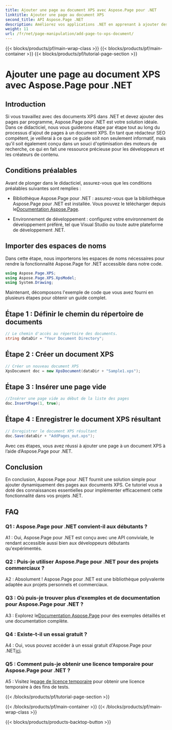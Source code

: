 ```yaml
---
title: Ajouter une page au document XPS avec Aspose.Page pour .NET
linktitle: Ajouter une page au document XPS
second_title: API Aspose.Page .NET
description: Améliorez vos applications .NET en apprenant à ajouter des pages aux documents XPS avec Aspose.Page pour .NET. Suivez notre guide étape par étape pour une intégration transparente.
weight: 11
url: /fr/net/page-manipulation/add-page-to-xps-document/
---
```


{{< blocks/products/pf/main-wrap-class >}}
{{< blocks/products/pf/main-container >}}
{{< blocks/products/pf/tutorial-page-section >}}

# Ajouter une page au document XPS avec Aspose.Page pour .NET

## Introduction

Si vous travaillez avec des documents XPS dans .NET et devez ajouter des pages par programme, Aspose.Page pour .NET est votre solution idéale. Dans ce didacticiel, nous vous guiderons étape par étape tout au long du processus d'ajout de pages à un document XPS. En tant que rédacteur SEO compétent, je veillerai à ce que ce guide soit non seulement informatif, mais qu'il soit également conçu dans un souci d'optimisation des moteurs de recherche, ce qui en fait une ressource précieuse pour les développeurs et les créateurs de contenu.

## Conditions préalables

Avant de plonger dans le didacticiel, assurez-vous que les conditions préalables suivantes sont remplies :

-  Bibliothèque Aspose.Page pour .NET : assurez-vous que la bibliothèque Aspose.Page pour .NET est installée. Vous pouvez le télécharger depuis le[Documentation Aspose.Page](https://reference.aspose.com/page/net/).

- Environnement de développement : configurez votre environnement de développement préféré, tel que Visual Studio ou toute autre plateforme de développement .NET.

## Importer des espaces de noms

Dans cette étape, nous importerons les espaces de noms nécessaires pour rendre la fonctionnalité Aspose.Page for .NET accessible dans notre code.

```csharp
using Aspose.Page.XPS;
using Aspose.Page.XPS.XpsModel;
using System.Drawing;
```

Maintenant, décomposons l'exemple de code que vous avez fourni en plusieurs étapes pour obtenir un guide complet.

## Étape 1 : Définir le chemin du répertoire de documents

```csharp
// Le chemin d'accès au répertoire des documents.
string dataDir = "Your Document Directory";
```

## Étape 2 : Créer un document XPS

```csharp
// Créer un nouveau document XPS
XpsDocument doc = new XpsDocument(dataDir + "Sample1.xps");
```

## Étape 3 : Insérer une page vide

```csharp
//Insérer une page vide au début de la liste des pages
doc.InsertPage(1, true);
```

## Étape 4 : Enregistrer le document XPS résultant

```csharp
// Enregistrer le document XPS résultant
doc.Save(dataDir + "AddPages_out.xps");
```

Avec ces étapes, vous avez réussi à ajouter une page à un document XPS à l’aide d’Aspose.Page pour .NET.

## Conclusion

En conclusion, Aspose.Page pour .NET fournit une solution simple pour ajouter dynamiquement des pages aux documents XPS. Ce tutoriel vous a doté des connaissances essentielles pour implémenter efficacement cette fonctionnalité dans vos projets .NET.

## FAQ

### Q1 : Aspose.Page pour .NET convient-il aux débutants ?

A1 : Oui, Aspose.Page pour .NET est conçu avec une API conviviale, le rendant accessible aussi bien aux développeurs débutants qu'expérimentés.

### Q2 : Puis-je utiliser Aspose.Page pour .NET pour des projets commerciaux ?

A2 : Absolument ! Aspose.Page pour .NET est une bibliothèque polyvalente adaptée aux projets personnels et commerciaux.

### Q3 : Où puis-je trouver plus d’exemples et de documentation pour Aspose.Page pour .NET ?

 A3 : Explorez le[Documentation Aspose.Page](https://reference.aspose.com/page/net/) pour des exemples détaillés et une documentation complète.

### Q4 : Existe-t-il un essai gratuit ?

A4 : Oui, vous pouvez accéder à un essai gratuit d'Aspose.Page pour .NET[ici](https://releases.aspose.com/).

### Q5 : Comment puis-je obtenir une licence temporaire pour Aspose.Page pour .NET ?

 A5 : Visitez le[page de licence temporaire](https://purchase.aspose.com/temporary-license/) pour obtenir une licence temporaire à des fins de tests.

{{< /blocks/products/pf/tutorial-page-section >}}

{{< /blocks/products/pf/main-container >}}
{{< /blocks/products/pf/main-wrap-class >}}

{{< blocks/products/products-backtop-button >}}
